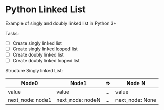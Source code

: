 # Python Linked List

Example of singly and doubly linked list in Python 3+

Tasks:
- [ ] Create singly linked list
- [ ] Create singly linked looped list
- [ ] Create doubly linked list
- [ ] Create doubly linked looped list

Structure Singly linked List:

Node0 | Node1 | => | Node N
------|-------|-----|-------
value | value | ... | value
next_node: node1 | next_node: nodeN | ... | next_node: None


